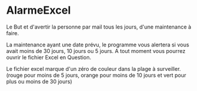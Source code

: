AlarmeExcel
===========

Le But et d'avertir la personne par mail tous les jours, d'une maintenance à faire.

La maintenance ayant une date prévu, le programme vous alertera si vous avait moins de 30 jours, 10 jours ou 5 jours.
A tout moment vous pourrez ouvrir le fichier Excel en Question.

Le fichier excel marque d'un zéro de couleur dans la plage à surveiller. (rouge pour moins de 5 jours, orange pour moins de 10 jours et vert pour plus ou moins de 30 jours) 
